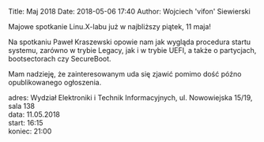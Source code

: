 Title: Maj 2018
Date: 2018-05-06 17:40
Author: Wojciech 'vifon' Siewierski

Majowe spotkanie Linu.X-labu już w najbliższy piątek, 11 maja!

Na spotkaniu Paweł Kraszewski opowie nam jak wygląda procedura startu
systemu, zarówno w trybie Legacy, jak i w trybie UEFI, a także o
partycjach, bootsectorach czy SecureBoot.

Mam nadzieję, że zainteresowanym uda się zjawić pomimo dość późno
opublikowanego ogłoszenia.

adres: Wydział Elektroniki i Technik Informacyjnych, ul. Nowowiejska 15/19, sala 138  
data: 11.05.2018  
start: 16:15  
koniec: 21:00
